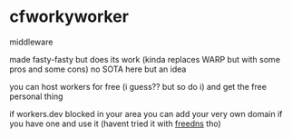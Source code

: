 # cfworkyworker
middleware

made fasty-fasty but does its work (kinda replaces WARP but with some pros and some cons) no SOTA here but an idea

you can host workers for free (i guess?? but so do i) and get the free personal thing

if workers.dev blocked in your area you can add your very own domain if you have one and use it (havent tried it with [freedns](https://freedns.afraid.org/) tho)

